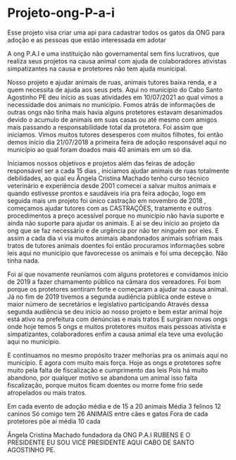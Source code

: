 # Projeto-ong-P-a-i
Esse projeto  visa   criar uma api para cadastrar todos os gatos da ONG  para adoção e as  pessoas que estão interessada em adotar

A ong P.A.I e uma instituição não governamental sem fins lucrativos, que realiza seus projetos na causa animal com ajuda de colaboradores ativistas simpatizantes na causa e protetores não tem ajuda municipal.

Nosso projeto e ajudar animais de ruas, animais  tutores baixa renda, e a quem necessita de ajuda aos seus pets.
Aqui no município do Cabo Santo Agostinho PE deu início as suas atividades em 10/07/2021 ao qual vimos a necessidade dos animais no município.
Fomos atrás de informações de outras ongs não tinha mais havia alguns protetores estavam desanimados devido o acumulo de animais em suas casas ou até mesmo com amigos mais passando a responsabilidade total da protetora. Foi assim que iniciamos.
Vimos muitos tutores desesperos com muitos filhotes, foi então demos início dia 21/07/2018 a primeira feira de adoção responsável aqui no município ao qual foram doados mais 40 animais em  um só dia.

Iniciamos nossos objetivos e projetos além das feiras de adoção responsável ser a cada 15 dias , 
iniciamos  ajudar animais  de ruas totalmente debilidades, ao qual eu Ângela Cristina Machado tenho curso técnico veterinário e experiência desde 2001 comecei a salvar muitos animais e quando  estivesse prontos e saudáveis iria pra feira adoção, logo em seguida mais um projeto foi único castração em novembro de 2018 , começamos ajudar tutores com as CASTRAÇÕES, tratamento e outros procedimentos a preço acessível porque no município não havia suporte e ainda não suporte para ajudar os animais.
E aí se deu início ao projeto da ong que se faz   necessário e de urgência por não ter ninguém por eles.
E assim a cada dia vi via muitos animais abandonados animais sofriam mais tratos de tutores animais doentes foi então procuramos informações sobre leis aqui no município que favorecesse os animais e foi uma decepção. Não tinha nada.

Foi aí que novamente reuníamos com alguns protetores e convidamos início de 2019 a fazer chamamento público na câmara dos vereadores.
Foi bom porque os protetores sentiram forte e começaram a ajudar na causa animal. Já no fim de 2019 tivemos a segunda audiência pública onde esteve o maior número de secretários e legislativo participando
Através dessa segunda audiência se deu início ao nosso projeto e bem estar animal hoje está ativo na prefeitura com denúncias e mais tratos
E surgiram novas ongs onde hoje temos 5 ongs e muitos protetores muitos mais pessoas ativista e simpatizantes, colaboradores enfim a causa animal ela teve uma evolução aqui no município.


E continuamos no mesmo propósito trazer melhorias pra os animais aqui no município. E agora com muito mais força.
Hoje as ongs e protetores sofre muito pela falta de fiscalização e cumprimento das leis
Pois há muito abandono, por qualquer motivo se abandona um animal isso falta fiscalização, porque muitos ficam doentes ou morre fome frio sede atropelados ou mais tratos.

Em cada evento de adoção média e de 15 a 20 animais
Média 3 felinos 12 caninos
Só comigo tem 26 ANIMAIS entre cães e gatos
Fora de cada protetores põe aí média 10 cada


Ângela Cristina Machado fundadora da ONG P.A.I RUBENS E O PRESIDENTE EU SOU VICE PRESIDENTE AQUI CABO DE SANTO AGOSTINHO PE.
